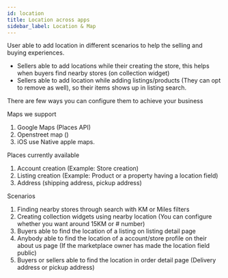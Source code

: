 ```yaml
---
id: location
title: Location across apps
sidebar_label: Location & Map
---
```


User able to add location in different scenarios to help the selling and buying experiences.
- Sellers able to add locations while their creating the store, this helps when buyers find nearby stores (on collection widget) 
- Sellers able to add location while adding listings/products (They can opt to remove as well), so their items shows up in listing search.


There are few ways you can configure them to achieve your business

Maps we support
1. Google Maps (Places API)
2. Openstreet map ()
3. iOS use Native apple maps. 

Places currently available

1. Account creation (Example: Store creation)
2. Listing creation (Example: Product or a property having a location field)
3. Address (shipping address, pickup address)

Scenarios 
1. Finding nearby stores through search with KM or Miles filters 
2. Creating collection widgets using nearby location (You can configure whether you want around 15KM or # number)
3. Buyers able to find the location of a listing on listing detail page
4. Anybody able to find the location of a account/store profile on their about us page (If the marketplace owner has made the location field public)
5. Buyers or sellers able to find the location in order detail page (Delivery address or pickup address)


